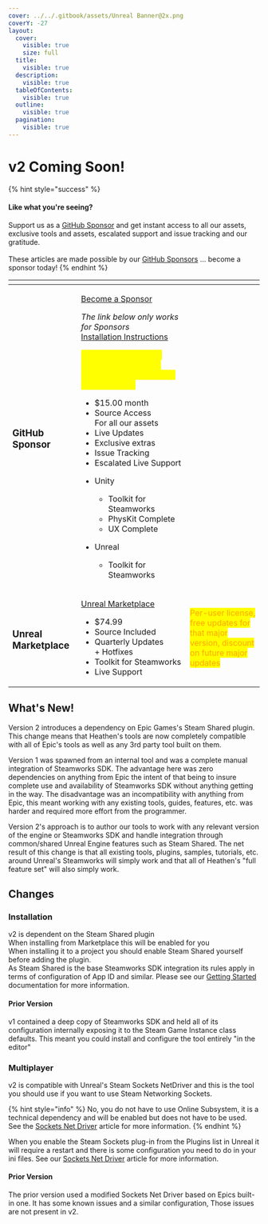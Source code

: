 ```yaml
---
cover: ../../.gitbook/assets/Unreal Banner@2x.png
coverY: -27
layout:
  cover:
    visible: true
    size: full
  title:
    visible: true
  description:
    visible: true
  tableOfContents:
    visible: true
  outline:
    visible: true
  pagination:
    visible: true
---
```


# v2 Coming Soon!

{% hint style="success" %}
#### Like what you're seeing?

Support us as a [GitHub Sponsor](../../become-a-sponsor/) and get instant access to all our assets, exclusive tools and assets, escalated support and issue tracking and our gratitude.\
\
These articles are made possible by our [GitHub Sponsors](../../become-a-sponsor/) ... become a sponsor today!
{% endhint %}

<table data-card-size="large" data-view="cards"><thead><tr><th></th><th></th><th></th></tr></thead><tbody><tr><td><h3>GitHub Sponsor</h3></td><td><p><a href="https://github.com/sponsors/heathen-engineering">Become a Sponsor</a></p><p><em>The link below only works for Sponsors</em><br><a href="https://github.com/heathen-engineering/SourceRepo">Installation Instructions</a></p><p><em><mark style="color:yellow;"><strong>Cancel anytime, and keep everything you have including our site-based license</strong></mark></em></p><ul><li>$15.00 month</li><li>Source Access<br>For all our assets</li><li>Live Updates</li><li>Exclusive extras</li><li>Issue Tracking</li><li>Escalated Live Support</li><li><p>Unity</p><ul><li>Toolkit for Steamworks</li><li>PhysKit Complete</li><li>UX Complete</li></ul></li><li><p>Unreal</p><ul><li>Toolkit for Steamworks</li></ul></li></ul></td><td></td></tr><tr><td><h3>Unreal Marketplace</h3></td><td><p><a href="https://www.unrealengine.com/marketplace/en-US/product/ad658ddf5c434478acb95f9091ea279c">Unreal Marketplace</a></p><ul><li>$74.99</li><li>Source Included</li><li>Quarterly Updates<br>+ Hotfixes</li><li>Toolkit for Steamworks</li><li>Live Support</li></ul></td><td><mark style="color:orange;">Per-user license, free updates for that major version, discount on future major updates</mark></td></tr></tbody></table>

## What's New!

Version 2 introduces a dependency on Epic Games's Steam Shared plugin. This change means that Heathen's tools are now completely compatible with all of Epic's tools as well as any 3rd party tool built on them.

Version 1 was spawned from an internal tool and was a complete manual integration of Steamworks SDK. The advantage here was zero dependencies on anything from Epic the intent of that being to insure complete use and availability of Steamworks SDK without anything getting in the way. The disadvantage was an incompatibility with anything from Epic, this meant working with any existing tools, guides, features, etc. was harder and required more effort from the programmer.

Version 2's approach is to author our tools to work with any relevant version of the engine or Steamworks SDK and handle integration through common/shared Unreal Engine features such as Steam Shared. The net result of this change is that all existing tools, plugins, samples, tutorials, etc. around Unreal's Steamworks will simply work and that all of Heathen's "full feature set" will also simply work.

## Changes

### Installation

v2 is dependent on the Steam Shared plugin\
When installing from Marketplace this will be enabled for you\
When installing it to a project you should enable Steam Shared yourself before adding the plugin.\
As Steam Shared is the base Steamworks SDK integration its rules apply in terms of configuration of App ID and similar. Please see our [Getting Started](getting-started.md#configuration) documentation for more information.

#### Prior Version

v1 contained a deep copy of Steamworks SDK and held all of its configuration internally exposing it to the Steam Game Instance class defaults. This meant you could install and configure the tool entirely "in the editor"

### Multiplayer

v2 is compatible with Unreal's Steam Sockets NetDriver and this is the tool you should use if you want to use Steam Networking Sockets.

{% hint style="info" %}
No, you do not have to use Online Subsystem, it is a technical dependency and will be enabled but does not have to be used. See the [Sockets Net Driver](sockets-net-driver.md) article for more information.
{% endhint %}

When you enable the Steam Sockets plug-in from the Plugins list in Unreal it will require a restart and there is some configuration you need to do in your ini files. See our [Sockets Net Driver](sockets-net-driver.md) article for more information.

#### Prior Version

The prior version used a modified Sockets Net Driver based on Epics built-in one. It has some known issues and a similar configuration, Those issues are not present in v2.&#x20;
